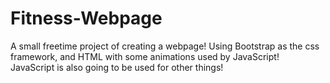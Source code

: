 # Fitness-Webpage
 A small freetime project of creating a webpage! Using Bootstrap as the css framework, and HTML with some animations used by JavaScript! JavaScript is also going to be used for other things!
